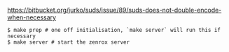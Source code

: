 
https://bitbucket.org/jurko/suds/issue/89/suds-does-not-double-encode-when-necessary

```
$ make prep # one off initialisation, `make server` will run this if necessary
$ make server # start the zenrox server
```
